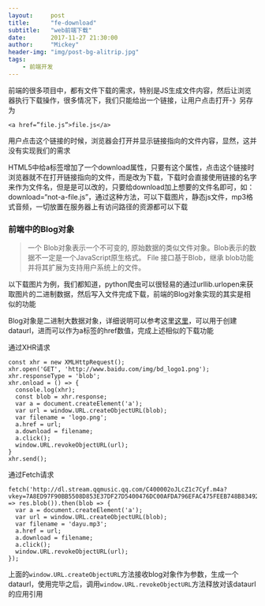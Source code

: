 ```yaml
---
layout:     post
title:      "fe-download"
subtitle:   "web前端下载"
date:       2017-11-27 21:30:00
author:     "Mickey"
header-img: "img/post-bg-alitrip.jpg"
tags:
    - 前端开发
---
```


前端的很多项目中，都有文件下载的需求，特别是JS生成文件内容，然后让浏览器执行下载操作，很多情况下，我们只能给出一个链接，让用户点击打开-》另存为

`<a href=”file.js”>file.js</a>`

用户点击这个链接的时候，浏览器会打开并显示链接指向的文件内容，显然，这并没有实现我们的需求

HTML5中给a标签增加了一个download属性，只要有这个属性，点击这个链接时浏览器就不在打开链接指向的文件，而是改为下载，下载时会直接使用链接的名字来作为文件名，但是是可以改的，只要给download加上想要的文件名即可，如：download=“not-a-file.js”，通过这种方法，可以下载图片，静态js文件，mp3格式音频，一切放置在服务器上有访问路径的资源都可以下载

### 前端中的Blog对象

> 一个 Blob对象表示一个不可变的, 原始数据的类似文件对象。Blob表示的数据不一定是一个JavaScript原生格式。 File 接口基于Blob，继承 blob功能并将其扩展为支持用户系统上的文件。

以下载图片为例，我们都知道，python爬虫可以很轻易的通过urllib.urlopen来获取图片的二进制数据，然后写入文件完成下载，前端的Blog对象实现的其实是相似的功能

Blog对象是二进制大数据对象，详细说明可以参考这里[这里](https://developer.mozilla.org/en-US/docs/Web/API/Blob)，可以用于创建dataurl，进而可以作为a标签的href数值，完成上述相似的下载功能

通过XHR请求

```
const xhr = new XMLHttpRequest();
xhr.open('GET', 'http://www.baidu.com/img/bd_logo1.png');
xhr.responseType = 'blob';
xhr.onload = () => {
  console.log(xhr);
  const blob = xhr.response;
  var a = document.createElement('a');
  var url = window.URL.createObjectURL(blob);
  var filename = 'logo.png';
  a.href = url;
  a.download = filename;
  a.click();
  window.URL.revokeObjectURL(url);
}
xhr.send();
```

通过Fetch请求

```
fetch('http://dl.stream.qqmusic.qq.com/C400002oJLcZ1c7Cyf.m4a?vkey=7A8ED97F90BB5508D853E37DF27D5400476DC00AFDA796EFAC475FEEB748B834920BBFB824DCC50DB743FB45344D04CF45C86CE1D5678D42&guid=3731340815&uin=0&fromtag=66').then(res => res.blob()).then(blob => {
  var a = document.createElement('a');
  var url = window.URL.createObjectURL(blob);
  var filename = 'dayu.mp3';
  a.href = url;
  a.download = filename;
  a.click();
  window.URL.revokeObjectURL(url);
});
```

上面的`window.URL.createObjectURL`方法接收blog对象作为参数，生成一个dataurl，使用完毕之后，调用`window.URL.revokeObjectURL`方法释放对该dataurl的应用引用

